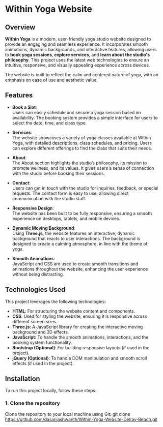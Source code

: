 # Within Yoga Website

## Overview  
**Within Yoga** is a modern, user-friendly yoga studio website designed to provide an engaging and seamless experience. It incorporates smooth animations, dynamic backgrounds, and interactive features, allowing users to **book yoga sessions**, **explore services**, and **learn about the studio's philosophy**. This project uses the latest web technologies to ensure an intuitive, responsive, and visually appealing experience across devices.

The website is built to reflect the calm and centered nature of yoga, with an emphasis on ease of use and aesthetic value.

## Features  
- **Book a Slot**:  
  Users can easily schedule and secure a yoga session based on availability. The booking system provides a simple interface for users to select the date, time, and class type.

- **Services**:  
  The website showcases a variety of yoga classes available at Within Yoga, with detailed descriptions, class schedules, and pricing. Users can explore different offerings to find the class that suits their needs.

- **About**:  
  The About section highlights the studio’s philosophy, its mission to promote wellness, and its values. It gives users a sense of connection with the studio before booking their sessions.

- **Contact**:  
  Users can get in touch with the studio for inquiries, feedback, or special requests. The contact form is easy to use, allowing direct communication with the studio staff.

- **Responsive Design**:  
  The website has been built to be fully responsive, ensuring a smooth experience on desktops, tablets, and mobile devices.

- **Dynamic Moving Background**:  
  Using **Three.js**, the website features an interactive, dynamic background that reacts to user interactions. The background is designed to create a calming atmosphere, in line with the theme of yoga.

- **Smooth Animations**:  
  JavaScript and CSS are used to create smooth transitions and animations throughout the website, enhancing the user experience without being distracting.

## Technologies Used  
This project leverages the following technologies:

- **HTML**: For structuring the website content and components.
- **CSS**: Used for styling the website, ensuring it is responsive across different screen sizes.
- **Three.js**: A JavaScript library for creating the interactive moving background and 3D effects.
- **JavaScript**: To handle the smooth animations, interactions, and the booking system functionality.
- **Bootstrap (Optional)**: For building responsive layouts (if used in the project).
- **jQuery (Optional)**: To handle DOM manipulation and smooth scroll effects (if used in the project).

## Installation  

To run this project locally, follow these steps:

### 1. Clone the repository  
Clone the repository to your local machine using Git:
git clone https://github.com/dasarijashwanth/Within-Yoga-Website-Delray-Beach.git
